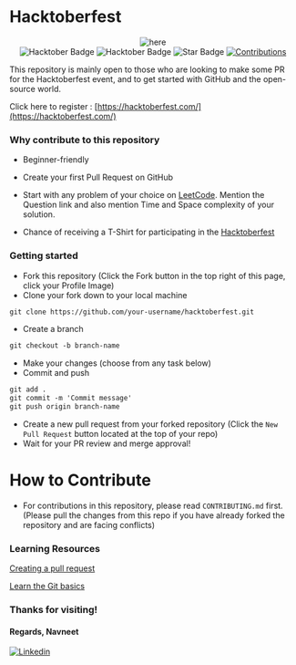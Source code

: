 # Hacktoberfest

<div align="center">
<img src="https://drive.google.com/uc?export=view&id=1ymdz7cV_gsYAHGAZoxNyz42vyayz-aS5" alt="here"/>
</div>

<div align="center">
<img src="https://badges.frapsoft.com/os/v1/open-source.svg?v=102" alt="Hacktober Badge" />
<img src="https://img.shields.io/badge/HacktoberFest-2022-blueviolet" alt="Hacktober Badge"/>
 <img src="https://img.shields.io/static/v1?label=%F0%9F%8C%9F&message=If%20Useful&style=style=flat&color=BC4E99" alt="Star Badge"/>
 <a href="https://github.com/codemistic" ><img src="https://img.shields.io/badge/Contributions-welcome-violet.svg?style=flat&logo=git" alt="Contributions" /></a>
</div>


  

This repository is mainly open to those who are looking to make some PR for the Hacktoberfest event, and to get started with GitHub and the open-source world.

Click here to register : [https://hacktoberfest.com/](https://hacktoberfest.com/)
  


### Why contribute to this repository

  

- Beginner-friendly

  

- Create your first Pull Request on GitHub

  

- Start with any problem of your choice on [LeetCode](https://leetcode.com). Mention the Question link and also mention Time and Space complexity of your solution.

  

- Chance of receiving a T-Shirt for participating in the [Hacktoberfest](https://hacktoberfest.digitalocean.com)

### Getting started

* Fork this repository (Click the Fork button in the top right of this page, click your Profile Image)
* Clone your fork down to your local machine

```markdown
git clone https://github.com/your-username/hacktoberfest.git
```

* Create a branch

```markdown
git checkout -b branch-name
```

* Make your changes (choose from any task below)
* Commit and push

```markdown
git add .
git commit -m 'Commit message'
git push origin branch-name
```

* Create a new pull request from your forked repository (Click the `New Pull Request` button located at the top of your repo)
* Wait for your PR review and merge approval!


# How to Contribute

  
- For contributions in this repository, please read `CONTRIBUTING.md` first. (Please pull the changes from this repo if you have already forked the repository and are facing conflicts)

  

### Learning Resources

  

[Creating a pull request](https://services.github.com/on-demand/intro-to-github/create-pull-request)

  

[Learn the Git basics](https://try.github.io)


### Thanks for visiting!
#### Regards, Navneet
[![Linkedin](https://img.shields.io/badge/-LinkedIn-blue?style=flat-square&logo=Linkedin&logoColor=white&link=https://www.linkedin.com/in/navneetnavi/)](https://www.linkedin.com/in/navneetnavi/)
